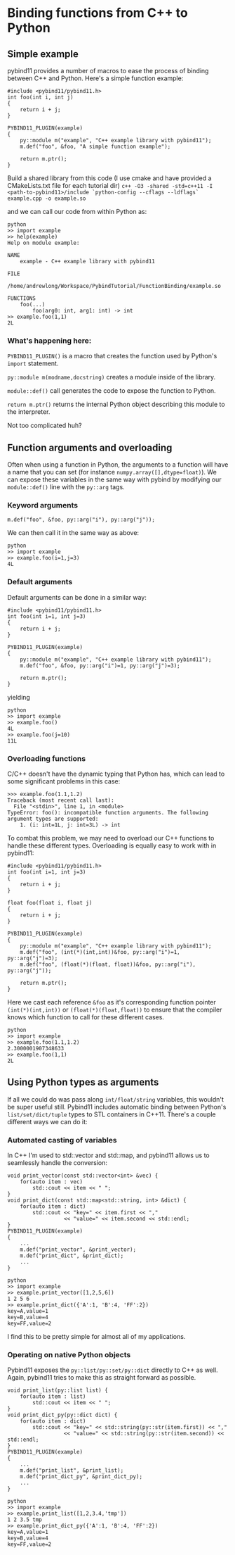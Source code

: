 # Binding functions from C++ to Python

## Simple example

pybind11 provides a number of macros to ease the process of binding between C++ and Python. Here's a simple function example:

```
#include <pybind11/pybind11.h>
int foo(int i, int j)
{
	return i + j;
}

PYBIND11_PLUGIN(example)
{
	py::module m("example", "C++ example library with pybind11");
	m.def("foo", &foo, "A simple function example");
	
	return m.ptr();
}
```

Build a shared library from this code (I use cmake and have provided a CMakeLists.txt file for each tutorial dir)
```c++ -O3 -shared -std=c++11 -I <path-to-pybind11>/include `python-config --cflags --ldflags` example.cpp -o example.so```

and we can call our code from within Python as:

```
python
>> import example
>> help(example)
Help on module example:

NAME
    example - C++ example library with pybind11

FILE
    /home/andrewlong/Workspace/PybindTutorial/FunctionBinding/example.so

FUNCTIONS
    foo(...)
        foo(arg0: int, arg1: int) -> int
>> example.foo(1,1)
2L
```
### What's happening here:

`PYBIND11_PLUGIN()` is a macro that creates the function used by Python's `import` statement.

`py::module m(modname,docstring)` creates a module inside of the library.

`module::def()` call generates the code to expose the function to Python.

`return m.ptr()` returns the internal Python object describing this module to the interpreter.

Not too complicated huh?

## Function arguments and overloading

Often when using a function in Python, the arguments to a function will have a name that you can set (for instance `numpy.array([],dtype=float)`). We can expose these variables in the same way with pybind by modifying our `module::def()` line with the `py::arg` tags.

### Keyword arguments
```
m.def("foo", &foo, py::arg("i"), py::arg("j"));
```

We can then call it in the same way as above:

```
python
>> import example
>> example.foo(i=1,j=3)
4L
```

### Default arguments
Default arguments can be done in a similar way:

```
#include <pybind11/pybind11.h>
int foo(int i=1, int j=3)
{
	return i + j;
}

PYBIND11_PLUGIN(example)
{
	py::module m("example", "C++ example library with pybind11");
	m.def("foo", &foo, py::arg("i")=1, py::arg("j")=3);
	
	return m.ptr();
}
```

yielding

```
python
>> import example
>> example.foo()
4L
>> example.foo(j=10)
11L
```

### Overloading functions

C/C++ doesn't have the dynamic typing that Python has, which can lead to some significant problems in this case:

```
>>> example.foo(1.1,1.2)
Traceback (most recent call last):
  File "<stdin>", line 1, in <module>
TypeError: foo(): incompatible function arguments. The following argument types are supported:
    1. (i: int=1L, j: int=3L) -> int
```

To combat this problem, we may need to overload our C++ functions to handle these different types. Overloading is equally easy to work with in pybind11:

```
#include <pybind11/pybind11.h>
int foo(int i=1, int j=3)
{
	return i + j;
}

float foo(float i, float j)
{
	return i + j;
}

PYBIND11_PLUGIN(example)
{
	py::module m("example", "C++ example library with pybind11");
	m.def("foo", (int(*)(int,int))&foo, py::arg("i")=1, py::arg("j")=3);
	m.def("foo", (float(*)(float, float))&foo, py::arg("i"), py::arg("j"));
	
	return m.ptr();
}
```

Here we cast each reference `&foo` as it's corresponding function pointer `(int(*)(int,int))` or `(float(*)(float,float))` to ensure that the compiler knows which function to call for these different cases.

```
python
>> import example
>> example.foo(1.1,1.2)
2.3000001907348633
>> example.foo(1,1)
2L
```

## Using Python types as arguments

If all we could do was pass along `int/float/string` variables, this wouldn't be super useful still. Pybind11 includes automatic binding between Python's `list/set/dict/tuple` types to STL containers in C++11. There's a couple different ways we can do it:

### Automated casting of variables
In C++ I'm used to std::vector and std::map, and pybind11 allows us to seamlessly handle the conversion:

```
void print_vector(const std::vector<int> &vec) {
	for(auto item : vec)
		std::cout << item << " ";
}
void print_dict(const std::map<std::string, int> &dict) {
	for(auto item : dict)
		std::cout << "key=" << item.first << ","
				  << "value=" << item.second << std::endl;
}
PYBIND11_PLUGIN(example)
{
	...
	m.def("print_vector", &print_vector);
	m.def("print_dict", &print_dict);
	...
}
```

```
python
>> import example
>> example.print_vector([1,2,5,6])
1 2 5 6
>> example.print_dict({'A':1, 'B':4, 'FF':2})
key=A,value=1
key=B,value=4
key=FF,value=2
```

I find this to be pretty simple for almost all of my applications.

### Operating on native Python objects
Pybind11 exposes the `py::list/py::set/py::dict` directly to C++ as well. Again, pybind11 tries to make this as straight forward as possible.

```
void print_list(py::list list) {
	for(auto item : list)
		std::cout << item << " ";
}
void print_dict_py(py::dict dict) {
	for(auto item : dict)
		std::cout << "key=" << std::string(py::str(item.first)) << ","
				  << "value=" << std::string(py::str(item.second)) << std::endl;
}
PYBIND11_PLUGIN(example)
{
	...
	m.def("print_list", &print_list);
	m.def("print_dict_py", &print_dict_py);
	...
}
```

```
python
>> import example
>> example.print_list([1,2,3.4,'tmp'])
1 2 3.5 tmp
>> example.print_dict_py({'A':1, 'B':4, 'FF':2})
key=A,value=1
key=B,value=4
key=FF,value=2
```

